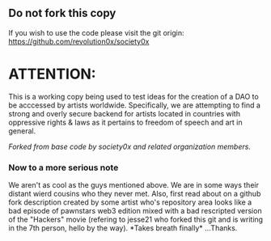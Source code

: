 <HTML>
<BODY>
<p><b><h2>Do not fork this copy</h2></b></p> 

If you wish to use the code please visit the git origin: https://github.com/revolution0x/society0x

<P><h1>ATTENTION:</h1>
<P>This is a working copy being used to test ideas for the creation of a DAO to be acccessed by artists worldwide.
Specifically, we are attempting to find a strong and overly secure backend for artists located in countries with
oppressive rights & laws as it pertains to freedom of speech and art in general.

<p><i>Forked from base code by society0x and related organization members.</i>

<P>
<P>
<P>
<p><h3>Now to a more serious note</h3>
<P>We aren't as cool as the guys mentioned above.  We are in some ways their distant wierd cousins who they never met.  
Also, first read about on a github fork description created by some artist who's repository area looks like a bad
episode of pawnstars web3 edition mixed with a bad rescripted version of the "Hackers" movie (refering to jesse21 who forked this git and is writing in the 7th person, hello by the way).  
*Takes breath finally*
...Thanks.

</BODY>
</HTML>
